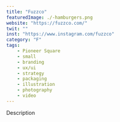 ```yaml
---
title: "Fuzzco"
featuredImage: ./-hamburgers.png
website: "https://fuzzco.com/"
twit: ""
inst: "https://www.instagram.com/fuzzco"
category: "F"
tags:
    - Pioneer Square
    - small
    - branding
    - ux/ui
    - strategy
    - packaging
    - illustration
    - photography
    - video
---
```


Description
